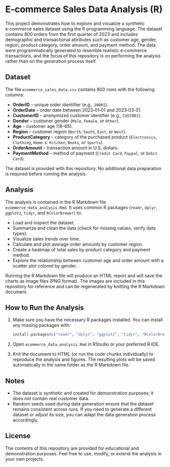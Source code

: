 # E‑commerce Sales Data Analysis (R)

This project demonstrates how to explore and visualize a synthetic e‑commerce sales dataset using the R programming language.  The dataset contains 800 orders from the first quarter of 2023 and includes demographic and transactional attributes such as customer age, gender, region, product category, order amount, and payment method.  The data were programmatically generated to resemble realistic e‑commerce transactions, and the focus of this repository is on performing the analysis rather than on the generation process itself.

## Dataset

The file `ecommerce_sales_data.csv` contains 800 rows with the following columns:

* **OrderID** – unique order identifier (e.g., `10001`).
* **OrderDate** – order date between 2023‑01‑01 and 2023‑03‑31.
* **CustomerID** – anonymized customer identifier (e.g., `CUST001`).
* **Gender** – customer gender (`Male`, `Female`, or `Other`).
* **Age** – customer age (18–65).
* **Region** – customer region (`North`, `South`, `East`, or `West`).
* **ProductCategory** – category of the purchased product (`Electronics`, `Clothing`, `Home & Kitchen`, `Books`, or `Sports`).
* **OrderAmount** – transaction amount in U.S. dollars.
* **PaymentMethod** – method of payment (`Credit Card`, `Paypal`, or `Debit Card`).

The dataset is provided with this repository.  No additional data preparation is required before running the analysis.

## Analysis

The analysis is contained in the R Markdown file `ecommerce_data_analysis.Rmd`.  It uses common R packages (`readr`, `dplyr`, `ggplot2`, `tidyr`, and `RColorBrewer`) to:

* Load and inspect the dataset.
* Summarize and clean the data (check for missing values, verify data types).
* Visualize sales trends over time.
* Calculate and plot average order amounts by customer region.
* Create a heatmap of total sales by product category and payment method.
* Explore the relationship between customer age and order amount with a scatter plot colored by gender.

Running the R Markdown file will produce an HTML report and will save the charts as image files (PNG format).  The images are included in this repository for reference and can be regenerated by knitting the R Markdown document.

## How to Run the Analysis

1. Make sure you have the necessary R packages installed.  You can install any missing packages with:

   ```R
   install.packages(c("readr", "dplyr", "ggplot2", "tidyr", "RColorBrewer"))
   ```

2. Open `ecommerce_data_analysis.Rmd` in RStudio or your preferred R IDE.

3. Knit the document to HTML (or run the code chunks individually) to reproduce the analysis and figures.  The resulting plots will be saved automatically in the same folder as the R Markdown file.

## Notes

* The dataset is synthetic and created for demonstration purposes; it does not contain real customer data.
* Random seeds used during data generation ensure that the dataset remains consistent across runs.  If you need to generate a different dataset or adjust its size, you can adapt the data generation process accordingly.

## License

The contents of this repository are provided for educational and demonstration purposes.  Feel free to use, modify, or extend the analysis in your own projects.